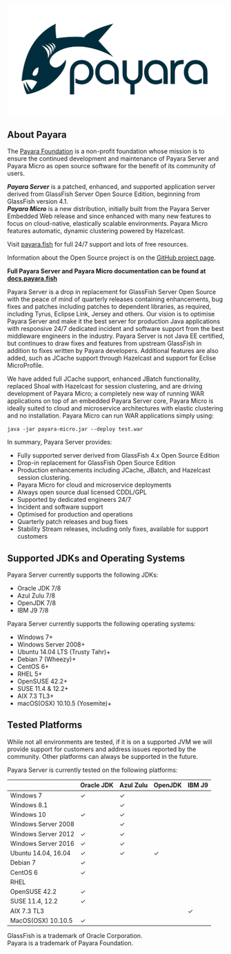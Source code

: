 ![#badassfish](payara-logo-blue.png)

## About Payara

The [Payara Foundation](http://www.payara.org) is a non-profit foundation whose mission is to ensure the continued development and maintenance of Payara Server and Payara Micro as open source software for the benefit of its community of users.

***Payara Server*** is a patched, enhanced, and supported application server derived from GlassFish Server Open Source Edition, beginning from GlassFish version 4.1.  
***Payara Micro*** is a new distribution, initially built from the Payara Server Embedded Web release and since enhanced with many new features to focus on cloud-native, elastically scalable environments. Payara Micro features automatic, dynamic clustering powered by Hazelcast.

Visit [payara.fish](https://www.payara.fish) for full 24/7 support and lots of free resources.

Information about the Open Source project is on the [GitHub project page](http://www.payara.org).

**Full Payara Server and Payara Micro documentation can be found at [docs.payara.fish](https://docs.payara.fish)**

Payara Server is a drop in replacement for GlassFish Server Open Source with the peace of mind of quarterly releases containing enhancements, bug fixes and patches including patches to dependent libraries, as required, including Tyrus, Eclipse Link, Jersey and others. Our vision is to optimise Payara Server and make it the best server for production Java applications with responsive 24/7 dedicated incident and software support from the best middleware engineers in the industry. Payara Server is not Java EE certified, but continues to draw fixes and features from upstream GlassFish in addition to fixes written by Payara developers. Additional features are also added, such as JCache support through Hazelcast and support for Eclise MicroProfile.

We have added full JCache support, enhanced JBatch functionality, replaced Shoal with Hazelcast for session clustering, and are driving development of Payara Micro; a completely new way of running WAR applications on top of an embedded Payara Server core, Payara Micro is ideally suited to cloud and microservice architectures with elastic clustering and no installation. Payara Micro can run WAR applications simply using:

```
java -jar payara-micro.jar --deploy test.war
```

In summary, Payara Server provides:

* Fully supported server derived from GlassFish 4.x Open Source Edition
* Drop-in replacement for GlassFish Open Source Edition
* Production enhancements including JCache, JBatch, and Hazelcast session clustering.
* Payara Micro for cloud and microservice deployments
* Always open source dual licensed CDDL/GPL
* Supported by dedicated engineers 24/7
* Incident and software support
* Optimised for production and operations
* Quarterly patch releases and bug fixes
* Stability Stream releases, including only fixes, available for support customers

## Supported JDKs and Operating Systems

Payara Server currently supports the following JDKs:

* Oracle JDK 7/8
* Azul Zulu 7/8
* OpenJDK 7/8
* IBM J9 7/8

Payara Server currently supports the following operating systems:

* Windows 7+
* Windows Server 2008+
* Ubuntu 14.04 LTS (Trusty Tahr)+
* Debian 7 (Wheezy)+
* CentOS 6+
* RHEL 5+
* OpenSUSE 42.2+
* SUSE 11.4 & 12.2+
* AIX 7.3 TL3+
* macOS(OSX) 10.10.5 (Yosemite)+

## Tested Platforms

While not all environments are tested, if it is on a supported JVM we will provide support for customers and address issues reported by the community. Other platforms can always be supported in the future.

Payara Server is currently tested on the following platforms:

|                       |Oracle JDK     |Azul Zulu      |OpenJDK        |IBM J9 |
|---                    |---            |---            |---            |---    |
|Windows 7              |✓              |✓              |               |       |
|Windows 8.1            |               |✓              |               |       |
|Windows 10             |✓              |✓              |               |       |
|Windows Server 2008    |               |✓              |               |       |
|Windows Server 2012    |✓              |✓              |               |       |
|Windows Server 2016    |✓              |✓              |               |       |
|Ubuntu 14.04, 16.04    |✓              |✓              |✓              |       |
|Debian 7               |✓              |               |               |       |
|CentOS 6               |✓              |               |               |       |
|RHEL                   |               |               |               |       |
|OpenSUSE 42.2          |✓              |               |               |       |
|SUSE 11.4, 12.2        |✓              |               |               |       |
|AIX 7.3 TL3            |               |               |               |✓      |
|MacOS(OSX) 10.10.5     |✓              |               |               |       |

GlassFish is a trademark of Oracle Corporation.  
Payara is a trademark of Payara Foundation.
